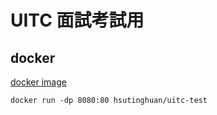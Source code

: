 # UITC 面試考試用

## docker   
[docker image](https://hub.docker.com/repository/docker/hsutinghuan/p006-glossary-admin/general)   
```
docker run -dp 8080:80 hsutinghuan/uitc-test
```